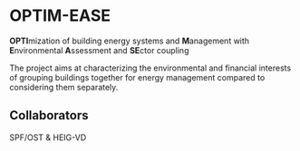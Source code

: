 # OPTIM-EASE
**OPTI**mization of building energy systems and **M**anagement with **E**nvironmental **A**ssessment and **SE**ctor coupling

The project aims at characterizing the environmental and financial interests of grouping buildings together for energy management compared to considering them separately.

## Collaborators
SPF/OST & HEIG-VD
